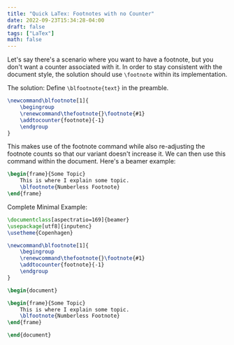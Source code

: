 ```yaml
---
title: "Quick LaTex: Footnotes with no Counter"
date: 2022-09-23T15:34:28-04:00
draft: false
tags: ["LaTex"]
math: false
---
```


Let's say there's a scenario where you want to have a footnote, but you don't want a counter associated with it. In order to stay consistent with the document style, the solution should use `\footnote` within its implementation.

The solution: Define `\blfootnote{text}` in the preamble.

```latex
\newcommand\blfootnote[1]{
    \begingroup
    \renewcommand\thefootnote{}\footnote{#1}
    \addtocounter{footnote}{-1}
    \endgroup
}
```

This makes use of the footnote command while also re-adjusting the footnote counts so that our variant doesn't increase it. We can then use this command within the document. Here's a beamer example:

```latex
\begin{frame}{Some Topic}
	This is where I explain some topic.
	\blfootnote{Numberless Footnote}
\end{frame}
```

Complete Minimal Example:

```latex
\documentclass[aspectratio=169]{beamer}
\usepackage[utf8]{inputenc}
\usetheme{Copenhagen}

\newcommand\blfootnote[1]{
    \begingroup
    \renewcommand\thefootnote{}\footnote{#1}
    \addtocounter{footnote}{-1}
    \endgroup
}

\begin{document}

\begin{frame}{Some Topic}
	This is where I explain some topic.
	\blfootnote{Numberless Footnote}
\end{frame}

\end{document}

```

